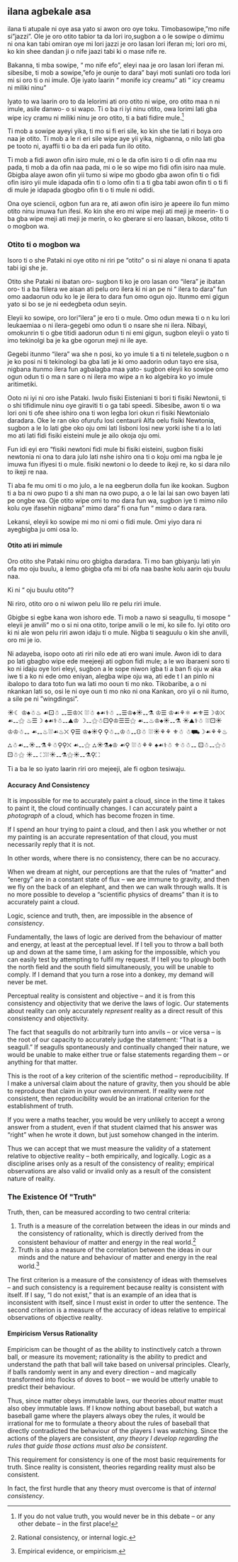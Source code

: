 ## ilana agbekale asa

ilana ti atupale ni oye asa yato si awon oro oye toku. Timobasowipe,”mo nife si”jazzi”. Ole je oro otito tabior ta da lori iro,sugbon a o le sowipe o dimimu ni ona kan tabi omiran oye mi lori jazzi je oro lasan lori iferan mi; lori oro mi, ko kin shee dandan ji o nife jaazi tabi ki o mase nife re.

Bakanna, ti mba sowipe, “ mo nife efo”, eleyi naa je oro lasan lori iferan mi. sibesibe, ti mob a sowipe,”efo je ounje to dara” bayi moti sunlati oro toda lori mi si oro ti o ni imule. Oje iyato laarin “ monife icy creamu” ati “ icy creamu ni miliki ninu”

Iyato to wa laarin oro to da lelorimi ati oro otito ni wipe, oro otito maa n ni imule, asile danwo- o si wapo. Ti o ba ri iyi ninu otito, owa lorimi lati gba wipe icy cramu ni miliki ninu je oro otito, ti a bati fidire mule.[^1]

Ti mob a sowipe ayeyi yika, ti mo si fi eri sile, ko kin she tie lati ri boya oro naa je otito. Ti mob a le ri eri sile wipe aye yii yika, nigbanna, o nilo lati gba pe tooto ni, ayaffii ti o ba da eri pada fun ilo otito.

Ti mob a fidi awon ofin isiro mule, mi o le da ofin isiro ti o di ofin naa mu pada, ti mob a da ofin naa pada, mi o le so wipe mo fidi ofin isiro naa mule. Gbigba alaye awon ofin yii tumo si wipe mo gbodo gba awon ofin ti o fidi ofin isiro yii mule idapada ofin ti o lomo ofin ti a ti gba tabi awon ofin ti o ti fi di mule je idapada gbogbo ofin ti o ti mule ni odidi.

Ona oye  sciencii, ogbon fun ara re, ati awon ofin isiro je apeere ilo fun  mimo otito ninu imuwa fun ifesi. Ko kin she ero mi wipe meji ati meji je meerin- ti o ba gba wipe meji ati meji je merin, o ko gberare si ero laasan, bikose, otito ti o mogbon wa.

### Otito ti o mogbon wa

Isoro ti o she Pataki ni oye otito ni riri pe “otito” o si ni alaye ni onana ti apata tabi igi she je.

Otito she Pataki ni ibatan oro- sugbon ti ko je oro lasan oro “ilera” je ibatan oro- ti a ba fiilera we aisan ati pelu oro ilera ki ni an pe ni “ ilera to dara” fun omo aadaorun odu ko le je ilera to dara fun omo ogun ojo. Itunmo emi gigun yato si bo se je ni eedegbeta odun seyin.

Eleyii ko sowipe, oro lori”ilera” je ero ti o mule. Omo odun mewa ti o n ku lori leukaemiaa o ni ilera-gegebi omo odun ti o nsare she ni ilera. Nibayi, omokunrin ti o gbe titidi aadorun odun ti ni emi gigun, sugbon eleyii o yato ti imo tekinolgi ba je ka gbe ogorun meji ni ile aye.

Gegebi itunmo “ilera” wa she n posi, ko yo imule ti a ti ni teletele,sugbon o n je ko posi ni ti tekinologi ba gba lati je ki omo aadorin odun tayo ere sisa, nigbana itunmo ilera fun agbalagba maa yato- sugbon eleyii ko sowipe omo ogun odun ti o ma n sare o ni ilera mo wipe a n ko algebira ko yo imule aritimetiki.

Ooto ni iyi ni oro ishe Pataki. Iwulo fisiki Eisteniani ti bori ti fisiki Newtonii, ti o shi tifidimule ninu oye giraviti ti o ga tabi speedi. Sibesibe, awon ti o wa lori oni ti ofe shee ishiro ona ti won legba lori okun ri fisiki Newtonialo daradara. Oke le ran oko ofurufu losi centaurii Alfa oelu fisiki Newtonia, sugbon a le lo lati gbe oko oju omi  lati lisboni losi new yorki ishe ti a lo lati mo ati lati fidi fisiki eisteini mule je ailo okoja oju omi.

Fun idi eyi ero “fisiki newtoni fidi mule bi fisiki eisteini, sugbon fisiki newtonia ni ona to dara julo lati nshe ishiro ona ti o koju omi ma ngba le je imuwa fun ifiyesi ti o mule. fisiki newtoni o lo deede to ikeji re, ko si dara nilo to ikeji re naa.

Ti aba fe mu omi ti o mo julo, a le na eegberun dolla fun ike kookan. Sugbon ti a ba ni owo pupo ti a shi man na owo pupo, a o le lai lai san owo bayen lati pe ongbe wa. Oje otito wipe omi to mo dara fun wa, sugbon iye ti mimo nilo kolu oye ifasehin nigbana” mimo dara” fi ona fun “ mimo o dara rara.

Lekansi, eleyii ko sowipe mi mo ni omi o fidi mule. Omi yiyo dara ni ayegbigba ju omi osa lo.

#### Otito ati iri mimule

Oro otito she Pataki ninu oro gbigba daradara. Ti mo ban gbiyanju lati yin ofa mo oju buulu, a lemo gbigba ofa mi bi ofa naa bashe kolu aarin oju buulu naa.

Ki ni “ oju buulu otito”?

Ni riro, otito oro o ni wiwon pelu lilo re pelu riri imule.

Gbigbe si egbe kana won ishoro ede. Ti mob a nawo si seagullu, ti mosope “ eleyii je anvili” mo o si ni ona otito, toripe anvili o le mi, ko sile fo. Iyi otito oro ki ni ale won pelu riri awon idaju ti o mule. Nigba ti seaguulu o kin she anvili, oro mi je io.

Ni adayeba, isopo ooto ati riri nilo ede ati ero wani imule. Awon idi to dara po lati gbagbo wipe ede meejeeji ati ogbon fidi mule; a le wo ibaraeni soro ti ko ni idaju oye lori eleyi, sugbon a le sope niwon igba ti a ban fi oju w aka iwe ti a ko ni ede omo eniyan, alegba wipe oju wa, ati ede t I an pinlo ni ibalopo to dara toto fun wa lati mo ooun ti mo nko. Tikobaribe, a o ni nkankan lati so, osi le ni oye oun ti mo nko ni ona Kankan, oro yii o nii itumo, a sile pe ni ”wingdingsi”.

☀☾ ♔♠☃♨ ☙⚀☃ ⚋☰♔⛌ ⛆☃ ♠☙⚕☃ ⚋☰♔♠☀⚋⚗ ♔☰ ♔☙⚘⚛ ☙⚜☰☽♔⛌ ☙⚋⚝ ♨☰☽ ♠☙⚕☃⚋⛰♔ ☽⚋⚝☃⚀⚲♔☰☰⚝ ☙⚋♨♔♠☀⚋⚗ ☀⛰⚕☃ ⛆⚀☀♔♔☃⚋ ☙⚋♨⛆☙♨⛌ ⚲☰ ♔♠☀⚲ ⚲☃⚋♔☃⚋⛻☃ ⛆☀⚘⚘ ⚜☃ ☃⛟☽☙⚘⚘♨ ⛼☃☙⚋☀⚋⚗⚘☃⚲⚲⛌ ☙⚋⚝ ⛼☀⚗♠♔ ☙⚲ ⛆☃⚘⚘ ♠☙⚕☃ ⚜☃☃⚋ ⚀☃⚋⚝☃⚀☃⚝ ☀⚋ ⛶⛆☀⚋⚗⚝☀⚋⚗⚲⛶

Ti a ba le so iyato laarin riri oro mejeeji, ale fi ogbon tesiwaju.

#### Accuracy And Consistency

It is impossible for me to accurately paint a cloud, since in the time it takes to paint it, the cloud continually changes. I can accurately paint a *photograph* of a cloud, which has become frozen in time.

If I spend an hour trying to paint a cloud, and then I ask you whether or not my painting is an accurate representation of that cloud, you must necessarily reply that it is not.

In other words, where there is no consistency, there can be no accuracy.

When we dream at night, our perceptions are that the rules of “matter” and “energy” are in a constant state of flux – we are immune to gravity, and then we fly on the back of an elephant, and then we can walk through walls. It is no more possible to develop a “scientific physics of dreams” than it is to accurately paint a cloud.

Logic, science and truth, then, are impossible in the absence of *consistency*.

Fundamentally, the laws of logic are derived from the behaviour of matter and energy, at least at the perceptual level. If I tell you to throw a ball both up and down at the same time, I am asking for the impossible, which you can easily test by attempting to fulfil my request. If I tell you to plough both the north field and the south field simultaneously, you will be unable to comply. If I demand that you turn a rose into a donkey, my demand will never be met.

Perceptual reality is consistent and objective – and it is from this consistency and objectivity that we derive the laws of logic. Our statements about reality can only accurately *represent* reality as a direct result of this consistency and objectivity.

The fact that seagulls do not arbitrarily turn into anvils – or vice versa – is the root of our capacity to accurately judge the statement: “That is a seagull.” If seagulls spontaneously and continually changed their nature, we would be unable to make either true or false statements regarding them – or anything for that matter.

This is the root of a key criterion of the scientific method – reproducibility. If I make a universal claim about the nature of gravity, then you should be able to reproduce that claim in your own environment. If reality were *not* consistent, then reproducibility would be an irrational criterion for the establishment of truth.

If you were a maths teacher, you would be very unlikely to accept a wrong answer from a student, even if that student claimed that his answer was “right” when he wrote it down, but just somehow changed in the interim.

Thus we can accept that we must measure the validity of a statement relative to objective reality – both empirically, and logically. Logic as a discipline arises only as a result of the consistency of reality; empirical observations are also valid or invalid only as a result of the consistent nature of reality.

### The Existence Of "Truth"

Truth, then, can be measured according to two central criteria:

1. Truth is a measure of the correlation between the ideas in our minds and the consistency of rationality, which is directly derived from the consistent behaviour of matter and energy in the real world.[^2]
2. Truth is also a measure of the correlation between the ideas in our minds and the nature and behaviour of matter and energy in the real world.[^3]

The first criterion is a measure of the consistency of ideas with themselves – and such consistency is a requirement because reality is consistent with itself. If I say, “I do not exist,” that is an example of an idea that is inconsistent with itself, since I must exist in order to utter the sentence. The second criterion is a measure of the accuracy of ideas relative to empirical observations of objective reality.

#### Empiricism Versus Rationality

Empiricism can be thought of as the ability to instinctively catch a thrown ball, or measure its movement; rationality is the ability to predict and understand the path that ball will take based on universal principles. Clearly, if balls randomly went in any and every direction – and magically transformed into flocks of doves to boot – we would be utterly unable to predict their behaviour.

Thus, since matter obeys immutable laws, our theories *about* matter must also obey immutable laws. If I know nothing about baseball, but watch a baseball game where the players always obey the rules, it would be irrational for me to formulate a theory about the rules of baseball that directly contradicted the behaviour of the players I was watching. Since the actions of the players are consistent, *any theory I develop regarding the rules that guide those actions must also be consistent*.

This requirement for consistency is one of the most basic requirements for truth. Since reality is consistent, theories regarding reality must also be consistent.

In fact, the first hurdle that any theory must overcome is that of *internal consistency*.

[^1]: If you do not value truth, you would never be in this debate – or any other debate – in the first place!

[^2]: Rational consistency, or internal logic.

[^3]: Empirical evidence, or empiricism.
